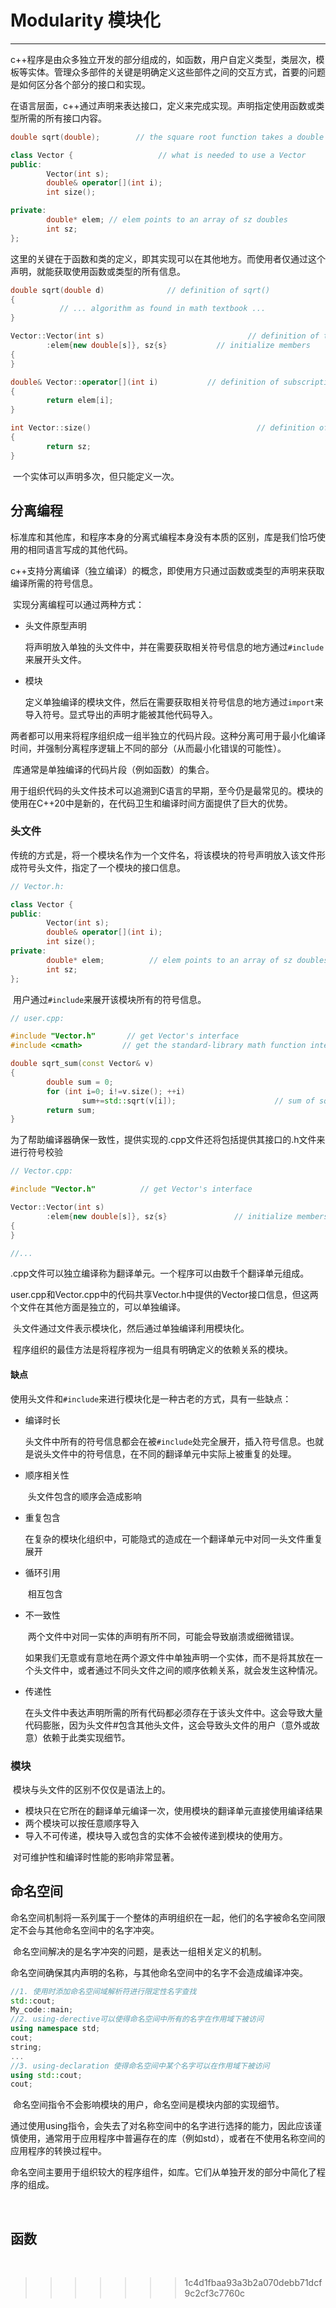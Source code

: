 # Modularity 模块化

---

​		c++程序是由众多独立开发的部分组成的，如函数，用户自定义类型，类层次，模板等实体。管理众多部件的关键是明确定义这些部件之间的交互方式，首要的问题是如何区分各个部分的接口和实现。

​		在语言层面，c++通过声明来表达接口，定义来完成实现。声明指定使用函数或类型所需的所有接口内容。

```c++
double sqrt(double);        // the square root function takes a double and returns a double

class Vector {                   // what is needed to use a Vector
public:
        Vector(int s);
        double& operator[](int i);
        int size();

private:
        double* elem; // elem points to an array of sz doubles
        int sz;
};
```

​		这里的关键在于函数和类的定义，即其实现可以在其他地方。而使用者仅通过这个声明，就能获取使用函数或类型的所有信息。

```c++
double sqrt(double d)              // definition of sqrt()
{
           // ... algorithm as found in math textbook ...
}

Vector::Vector(int s)                                // definition of the constructor
        :elem{new double[s]}, sz{s}           // initialize members
{
}

double& Vector::operator[](int i)           // definition of subscripting
{
        return elem[i];
}

int Vector::size()                                     // definition of size()
{
        return sz;
}
```

​		一个实体可以声明多次，但只能定义一次。



## 分离编程

​		标准库和其他库，和程序本身的分离式编程本身没有本质的区别，库是我们恰巧使用的相同语言写成的其他代码。

​		c++支持分离编译（独立编译）的概念，即使用方只通过函数或类型的声明来获取编译所需的符号信息。

​		实现分离编程可以通过两种方式：

- 头文件原型声明

  ​	将声明放入单独的头文件中，并在需要获取相关符号信息的地方通过`#include`来展开头文件。

- 模块

  ​	定义单独编译的模块文件，然后在需要获取相关符号信息的地方通过`import`来导入符号。显式导出的声明才能被其他代码导入。

​		两者都可以用来将程序组织成一组半独立的代码片段。这种分离可用于最小化编译时间，并强制分离程序逻辑上不同的部分（从而最小化错误的可能性）。

​		库通常是单独编译的代码片段（例如函数）的集合。

​		用于组织代码的头文件技术可以追溯到C语言的早期，至今仍是最常见的。模块的使用在C++20中是新的，在代码卫生和编译时间方面提供了巨大的优势。

### 头文件

​		传统的方式是，将一个模块名作为一个文件名，将该模块的符号声明放入该文件形成符号头文件，指定了一个模块的接口信息。

```c++
// Vector.h:

class Vector {
public:
        Vector(int s);
        double& operator[](int i);
        int size();
private:
        double* elem;          // elem points to an array of sz doubles
        int sz;
};
```

​		用户通过`#include`来展开该模块所有的符号信息。

```c++
// user.cpp:

#include "Vector.h"       // get Vector's interface
#include <cmath>         // get the standard-library math function interface including sqrt()

double sqrt_sum(const Vector& v)
{
        double sum = 0;
        for (int i=0; i!=v.size(); ++i)
                sum+=std::sqrt(v[i]);                      // sum of square roots
        return sum;
}
```

​		为了帮助编译器确保一致性，提供实现的.cpp文件还将包括提供其接口的.h文件来进行符号校验

```c++
// Vector.cpp:

#include "Vector.h"          // get Vector's interface

Vector::Vector(int s)
        :elem{new double[s]}, sz{s}               // initialize members
{
}

//...
```

​		.cpp文件可以独立编译称为翻译单元。一个程序可以由数千个翻译单元组成。

​		user.cpp和Vector.cpp中的代码共享Vector.h中提供的Vector接口信息，但这两个文件在其他方面是独立的，可以单独编译。

​		头文件通过文件表示模块化，然后通过单独编译利用模块化。

​		程序组织的最佳方法是将程序视为一组具有明确定义的依赖关系的模块。

#### 缺点

​		使用头文件和`#include`来进行模块化是一种古老的方式，具有一些缺点：

- 编译时长

  ​	头文件中所有的符号信息都会在被`#include`处完全展开，插入符号信息。也就是说头文件中的符号信息，在不同的翻译单元中实际上被重复的处理。

- 顺序相关性

  ​	头文件包含的顺序会造成影响

- 重复包含

  ​	在复杂的模块化组织中，可能隐式的造成在一个翻译单元中对同一头文件重复展开

- 循环引用

  ​	相互包含

- 不一致性

  ​	两个文件中对同一实体的声明有所不同，可能会导致崩溃或细微错误。

  ​	如果我们无意或有意地在两个源文件中单独声明一个实体，而不是将其放在一个头文件中，或者通过不同头文件之间的顺序依赖关系，就会发生这种情况。

- 传递性

  ​	在头文件中表达声明所需的所有代码都必须存在于该头文件中。这会导致大量代码膨胀，因为头文件#包含其他头文件，这会导致头文件的用户（意外或故意）依赖于此类实现细节。
  
  

### 模块

​		模块与头文件的区别不仅仅是语法上的。

- 模块只在它所在的翻译单元编译一次，使用模块的翻译单元直接使用编译结果
- 两个模块可以按任意顺序导入
- 导入不可传递，模块导入或包含的实体不会被传递到模块的使用方。

​		对可维护性和编译时性能的影响非常显著。



## 命名空间

​		命名空间机制将一系列属于一个整体的声明组织在一起，他们的名字被命名空间限定不会与其他命名空间中的名字冲突。

​		命名空间解决的是名字冲突的问题，是表达一组相关定义的机制。

​		命名空间确保其内声明的名称，与其他命名空间中的名字不会造成编译冲突。

```c++
//1. 使用时添加命名空间域解析符进行限定性名字查找
std::cout;
My_code::main;
//2. using-derective可以使得命名空间中所有的名字在作用域下被访问
using namespace std;
cout;
string;
...
//3. using-declaration 使得命名空间中某个名字可以在作用域下被访问
using std::cout;
cout;
```

​		命名空间指令不会影响模块的用户，命名空间是模块内部的实现细节。

​		通过使用using指令，会失去了对名称空间中的名字进行选择的能力，因此应该谨慎使用，通常用于应用程序中普遍存在的库（例如std），或者在不使用名称空间的应用程序的转换过程中。

​		命名空间主要用于组织较大的程序组件，如库。它们从单独开发的部分中简化了程序的组成。

​		

## 函数

​		












>>>>>>> 1c4d1fbaa93a3b2a070debb71dcf9c2cf3c7760c


